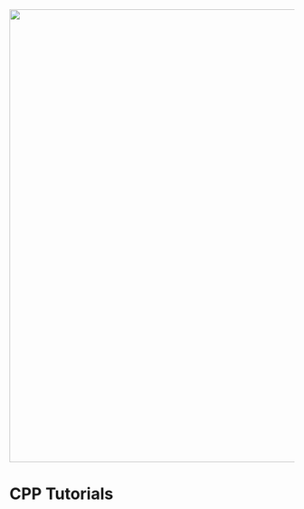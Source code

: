 <img src="https://github.com/user-attachments/assets/4a22bfaa-4aa4-4494-bf23-387796d049b9" width=800>
<h1>CPP Tutorials</h1>
